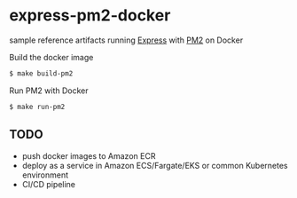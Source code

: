 # express-pm2-docker

sample reference artifacts running [Express](https://github.com/expressjs/express) with [PM2](http://pm2.keymetrics.io/) on Docker



Build the docker image

```bash
$ make build-pm2
```



Run PM2 with Docker

```Bash
$ make run-pm2
```





## TODO

- push docker images to Amazon ECR
- deploy as a service in Amazon ECS/Fargate/EKS or common Kubernetes environment
- CI/CD pipeline